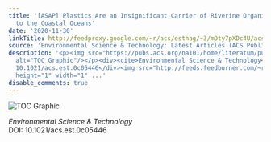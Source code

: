 ```yaml
---
title: '[ASAP] Plastics Are an Insignificant Carrier of Riverine Organic Pollutants
  to the Coastal Oceans'
date: '2020-11-30'
linkTitle: http://feedproxy.google.com/~r/acs/esthag/~3/mDty7pXDc4U/acs.est.0c05446
source: 'Environmental Science & Technology: Latest Articles (ACS Publications)'
description: '<p><img src="https://pubs.acs.org/na101/home/literatum/publisher/achs/journals/content/esthag/0/esthag.ahead-of-print/acs.est.0c05446/20201130/images/medium/es0c05446_0006.gif"
  alt="TOC Graphic"/></p><div><cite>Environmental Science & Technology</cite></div><div>DOI:
  10.1021/acs.est.0c05446</div><img src="http://feeds.feedburner.com/~r/acs/esthag/~4/mDty7pXDc4U"
  height="1" width="1" ...'
disable_comments: true
---
```

<p><img src="https://pubs.acs.org/na101/home/literatum/publisher/achs/journals/content/esthag/0/esthag.ahead-of-print/acs.est.0c05446/20201130/images/medium/es0c05446_0006.gif" alt="TOC Graphic"/></p><div><cite>Environmental Science & Technology</cite></div><div>DOI: 10.1021/acs.est.0c05446</div><img src="http://feeds.feedburner.com/~r/acs/esthag/~4/mDty7pXDc4U" height="1" width="1" ...